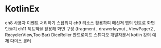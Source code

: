 # KotlinEx
ch8 사용자 이벤트 처리하기 스탑워치
ch9 리소스 활용하여 메신저 앱의 인트로 화면 만들기
ch11 제트팩을 활용해 화면 구성 (fragment , drawerlayout , ViewPager2 , RecyclerView,ToolBar)
DiceRoller 안드로이드 스튜디오 개발자문서 kotlin 강의 예제 다이스 롤러
